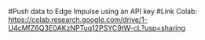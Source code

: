 #Push data to Edge Impulse using an API key
#Link Colab: https://colab.research.google.com/drive/1-U4cMfZ6Q3E0AKzNPTuq12PSYC9tW-cL?usp=sharing
